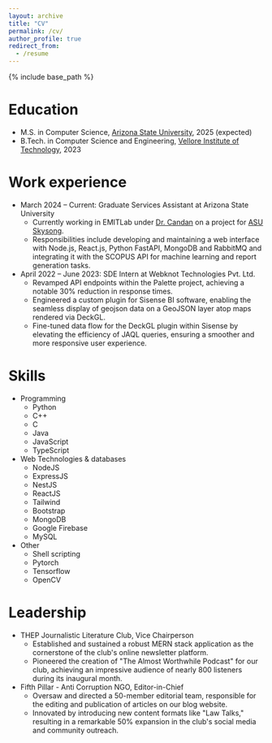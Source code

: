 ```yaml
---
layout: archive
title: "CV"
permalink: /cv/
author_profile: true
redirect_from:
  - /resume
---
```


{% include base_path %}

Education
======
* M.S. in Computer Science, [Arizona State University](https://scai.engineering.asu.edu/), 2025 (expected)
* B.Tech. in Computer Science and Engineering, [Vellore Institute of Technology](https://vit.ac.in/), 2023

Work experience
======
* March 2024 – Current: Graduate Services Assistant at Arizona State University
  * Currently working in EMITLab under [Dr. Candan](https://kscandan.site) on a project for [ASU Skysong](https://corporate.asu.edu/skysong).
  * Responsibilities include developing and maintaining a web interface with Node.js, React.js, Python FastAPI, MongoDB and RabbitMQ and integrating it with the SCOPUS API for machine learning and report generation tasks.
* April 2022 – June 2023: SDE Intern at Webknot Technologies Pvt. Ltd.
  * Revamped API endpoints within the Palette project, achieving a notable 30% reduction in response times.
  * Engineered a custom plugin for Sisense BI software, enabling the seamless display of geojson data on a GeoJSON layer atop maps rendered via DeckGL.
  * Fine-tuned data flow for the DeckGL plugin within Sisense by elevating the efficiency of JAQL queries, ensuring a smoother and more responsive user experience.
  
Skills
======
* Programming
  * Python
  * C++
  * C
  * Java
  * JavaScript
  * TypeScript
* Web Technologies & databases
  * NodeJS
  * ExpressJS
  * NestJS
  * ReactJS
  * Tailwind
  * Bootstrap
  * MongoDB
  * Google Firebase
  * MySQL
* Other
  * Shell scripting
  * Pytorch
  * Tensorflow
  * OpenCV

Leadership
======
* THEP Journalistic Literature Club, Vice Chairperson
  * Established and sustained a robust MERN stack application as the cornerstone of the club's online newsletter platform.
  * Pioneered the creation of "The Almost Worthwhile Podcast" for our club, achieving an impressive audience of nearly 800 listeners during its inaugural month.
* Fifth Pillar - Anti Corruption NGO, Editor-in-Chief
  * Oversaw and directed a 50-member editorial team, responsible for the editing and publication of articles on our blog website.
  * Innovated by introducing new content formats like "Law Talks," resulting in a remarkable 50% expansion in the club's social media and community outreach.